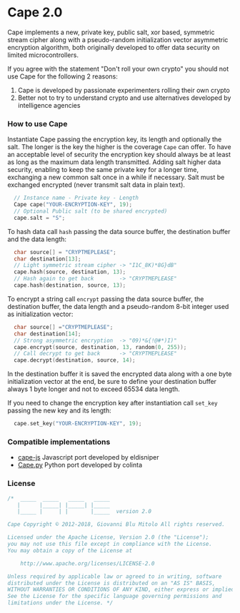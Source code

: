 Cape 2.0
====
Cape implements a new, private key, public salt, xor based, symmetric stream cipher along with a pseudo-random initialization vector asymmetric encryption algorithm, both originally developed to offer data security on limited microcontrollers.

If you agree with the statement "Don't roll your own crypto" you should not use Cape for the following 2 reasons:
1. Cape is developed by passionate experimenters rolling their own crypto
2. Better not to try to understand crypto and use alternatives developed by intelligence agencies

### How to use Cape
Instantiate Cape passing the encryption key, its length and optionally the salt. The longer is the key the higher is the coverage `Cape` can offer. To have an acceptable level of security the encryption key should always be at least as long as the maximum data length transmitted. Adding salt higher data security, enabling to keep the same private key for a longer time, exchanging a new common salt once in a while if necessary. Salt must be exchanged encrypted (never transmit salt data in plain text).
```cpp  
  // Instance name - Private key - Length
  Cape cape("YOUR-ENCRYPTION-KEY", 19);
  // Optional Public salt (to be shared encrypted)
  cape.salt = "S";                      
```
To hash data call `hash` passing the data source buffer, the destination buffer and the data length:
```cpp  
  char source[] = "CRYPTMEPLEASE";
  char destination[13];
  // Light symmetric stream cipher -> "I1C_8K)*8G}dB"
  cape.hash(source, destination, 13);    
  // Hash again to get back        -> "CRYPTMEPLEASE"
  cape.hash(destination, source, 13);   
```
To encrypt a string call `encrypt` passing the data source buffer, the destination buffer, the data length and a pseudo-random 8-bit integer used as initialization vector:
```cpp  
  char source[] ="CRYPTMEPLEASE";
  char destination[14];
  // Strong asymmetric encryption  -> "09)*&{!@#*)I)"
  cape.encrypt(source, destination, 13, random(0, 255));
  // Call decrypt to get back      -> "CRYPTMEPLEASE"
  cape.decrypt(destination, source, 14);
```
In the destination buffer it is saved the encrypted data along with a one byte initialization vector at the end, be sure to define your destination buffer always 1 byte longer and not to exceed 65534 data length.

If you need to change the encryption key after instantiation call `set_key` passing the new key and its length:
```cpp  
  cape.set_key("YOUR-ENCRYPTION-KEY", 19);
```
### Compatible implementations
- [cape-js](https://github.com/eldisniper/cape-js) Javascript port developed by eldisniper
- [Cape.py](https://github.com/colinta/Cape.py) Python port developed by colinta

### License

```cpp  
/*  _____  _____   _____   _____
   |      |_____| |_____| |_____
   |_____ |     | |       |_____  version 2.0

Cape Copyright © 2012-2018, Giovanni Blu Mitolo All rights reserved.

Licensed under the Apache License, Version 2.0 (the "License");
you may not use this file except in compliance with the License.
You may obtain a copy of the License at

    http://www.apache.org/licenses/LICENSE-2.0

Unless required by applicable law or agreed to in writing, software
distributed under the License is distributed on an "AS IS" BASIS,
WITHOUT WARRANTIES OR CONDITIONS OF ANY KIND, either express or implied.
See the License for the specific language governing permissions and
limitations under the License. */
```

